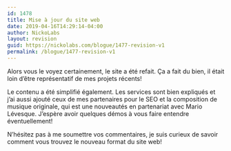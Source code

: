 ```yaml
---
id: 1478
title: Mise à jour du site web
date: 2019-04-16T14:29:14-04:00
author: NickoLabs
layout: revision
guid: https://nickolabs.com/blogue/1477-revision-v1
permalink: /blogue/1477-revision-v1
---
```

Alors vous le voyez certainement, le site a été refait. Ça a fait du bien, il était loin d&rsquo;être représentatif de mes projets récents!

Le contenu a été simplifié également. Les services sont bien expliqués et j&rsquo;ai aussi ajouté ceux de mes partenaires pour le SEO et la composition de musique originale, qui est une nouveautés en partenariat avec Mario Lévesque. J&rsquo;espère avoir quelques démos à vous faire entendre éventuellement!

N&rsquo;hésitez pas à me soumettre vos commentaires, je suis curieux de savoir comment vous trouvez le nouveau format du site web!
